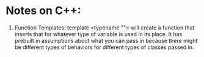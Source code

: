 # Notes on C++:
1. Function Templates:
template <typename ""> 
    will create a function that inserts that for whatever type of variable is used in its place. It has prebuilt in assumptions about what you can pass in because there might be different types of behaviors for different types of classes passed in.